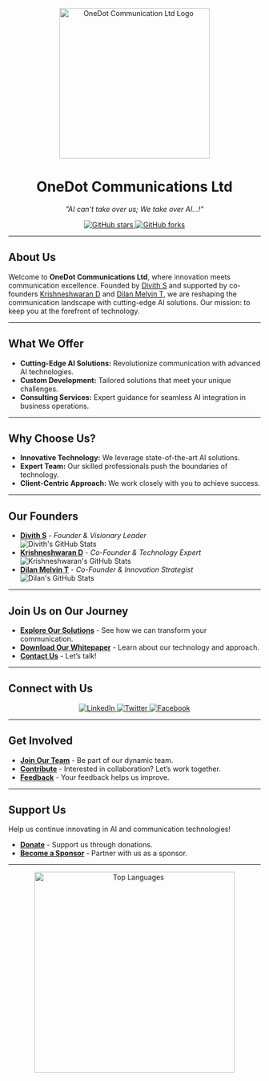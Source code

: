 <p align="center">
  <img src="https://avatars.githubusercontent.com/u/166745812?s=200&v=4" alt="OneDot Communication Ltd Logo" width="300"/>
</p>

<h1 align="center">OneDot Communications Ltd</h1>
<p align="center"><em>"AI can't take over us; We take over AI...!"</em></p>

<p align="center">
  <a href="https://github.com/OneDot-CommunicationLtd">
    <img src="https://img.shields.io/github/stars/OneDotCommunicationLtd?style=social" alt="GitHub stars"/>
  </a>
  <a href="https://github.com/OneDot-CommunicationLtd">
    <img src="https://img.shields.io/github/forks/OneDotCommunicationLtd?style=social" alt="GitHub forks"/>
  </a>
</p>

---

## **About Us**

Welcome to **OneDot Communications Ltd**, where innovation meets communication excellence. Founded by [Divith S](#) and supported by co-founders [Krishneshwaran D](#) and [Dilan Melvin T](#), we are reshaping the communication landscape with cutting-edge AI solutions. Our mission: to keep you at the forefront of technology.

---

## **What We Offer**

- **Cutting-Edge AI Solutions:** Revolutionize communication with advanced AI technologies.
- **Custom Development:** Tailored solutions that meet your unique challenges.
- **Consulting Services:** Expert guidance for seamless AI integration in business operations.

---

## **Why Choose Us?**

- **Innovative Technology:** We leverage state-of-the-art AI solutions.
- **Expert Team:** Our skilled professionals push the boundaries of technology.
- **Client-Centric Approach:** We work closely with you to achieve success.

---

## **Our Founders**

- **[Divith S](#)** - *Founder & Visionary Leader*  
  ![Divith's GitHub Stats](https://github-readme-stats.vercel.app/api?username=Divith123&show_icons=true&theme=radical)
- **[Krishneshwaran D](#)** - *Co-Founder & Technology Expert*  
  ![Krishneshwaran's GitHub Stats](https://github-readme-stats.vercel.app/api?username=Krishneshwaran&show_icons=true&theme=merko)
- **[Dilan Melvin T](#)** - *Co-Founder & Innovation Strategist*  
  ![Dilan's GitHub Stats](https://github-readme-stats.vercel.app/api?username=dilanmelvin&show_icons=true&theme=cobalt)

---

## **Join Us on Our Journey**

- **[Explore Our Solutions](#)** - See how we can transform your communication.
- **[Download Our Whitepaper](#)** - Learn about our technology and approach.
- **[Contact Us](mailto:info@onedotcommunication.com)** - Let’s talk!

---

## **Connect with Us**

<p align="center">
  <a href="https://www.linkedin.com/company/onedot-communication" target="_blank">
    <img src="https://img.shields.io/badge/LinkedIn-0077B5?style=for-the-badge&logo=linkedin&logoColor=white" alt="LinkedIn"/>
  </a>
  <a href="https://twitter.com/OneDotComm" target="_blank">
    <img src="https://img.shields.io/badge/Twitter-1DA1F2?style=for-the-badge&logo=twitter&logoColor=white" alt="Twitter"/>
  </a>
  <a href="https://www.facebook.com/OneDotCommunication" target="_blank">
    <img src="https://img.shields.io/badge/Facebook-1877F2?style=for-the-badge&logo=facebook&logoColor=white" alt="Facebook"/>
  </a>
</p>

---

## **Get Involved**

- **[Join Our Team](https://t.me/ninjaonsteroids)** - Be part of our dynamic team.
- **[Contribute](#)** - Interested in collaboration? Let’s work together.
- **[Feedback](mailto:onedotcommunications@gmail.com)** - Your feedback helps us improve.

---

## **Support Us**

Help us continue innovating in AI and communication technologies!

- **[Donate](#)** - Support us through donations.
- **[Become a Sponsor](#)** - Partner with us as a sponsor.

---

<p align="center">
  <img src="https://github-readme-stats.vercel.app/api/top-langs/?username=OneDot-CommunicationLtd&layout=compact&theme=chartreuse-dark" alt="Top Languages" width="400"/>
</p>
